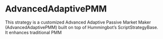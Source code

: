 # AdvancedAdaptivePMM
This strategy is a customized Advanced Adaptive Passive Market Maker (AdvancedAdaptivePMM) built on top of Hummingbot’s ScriptStrategyBase. It enhances traditional PMM
